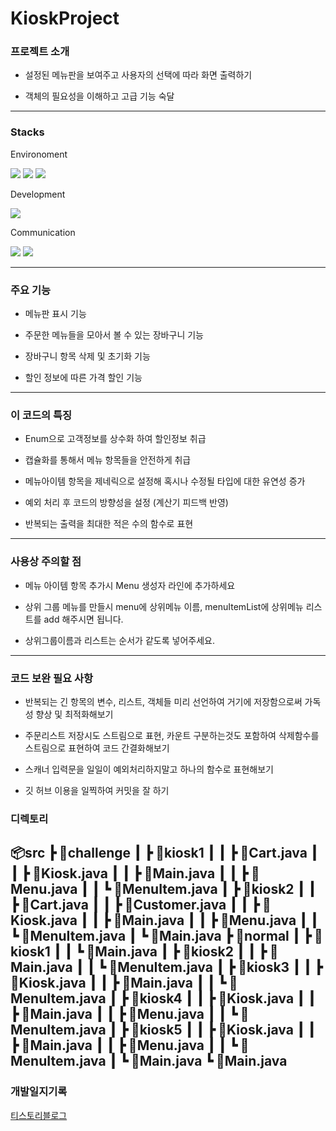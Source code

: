 # KioskProject

### 프로젝트 소개

* 설정된 메뉴판을 보여주고 사용자의 선택에 따라 화면 출력하기

* 객체의 필요성을 이해하고 고급 기능 숙달

---
### Stacks

Environoment

 <img src="https://img.shields.io/badge/Intellij-000000?style=for-the-badge&logo=IntelliJ IDEA&logoColor=white"> <img src="https://img.shields.io/badge/github-181717?style=for-the-badge&logo=github&logoColor=white"> <img src="https://img.shields.io/badge/git-F05032?style=for-the-badge&logo=git&logoColor=white"> 

Development

<img src="https://img.shields.io/badge/java-007396?style=for-the-badge&logo=java&logoColor=white">

Communication

<img src="https://img.shields.io/badge/slack-4A154B?style=for-the-badge&logo=slack&logoColor=white"> <img src="https://img.shields.io/badge/notion-333333?style=for-the-badge&logo=notion&logoColor=white">

---

### 주요 기능

* 메뉴판 표시 기능 

* 주문한 메뉴들을 모아서 볼 수 있는 장바구니 기능
      
* 장바구니 항목 삭제 및 초기화 기능

* 할인 정보에 따른 가격 할인 기능

---
### 이 코드의 특징

* Enum으로 고객정보를 상수화 하여 할인정보 취급

* 캡슐화를 통해서 메뉴 항목들을 안전하게 취급

* 메뉴아이템 항목을 제네릭으로 설정해 혹시나 수정될 타입에 대한 유연성 증가

* 예외 처리 후 코드의 방향성을 설정 (계산기 피드백 반영)

* 반복되는 출력을 최대한 적은 수의 함수로 표현 

---
### 사용상 주의할 점

* 메뉴 아이템 항목 추가시 Menu 생성자 라인에 추가하세요

* 상위 그룹 메뉴를 만들시 menu에 상위메뉴 이름, menuItemList에 상위메뉴 리스트를 add 해주시면 됩니다.

* 상위그룹이름과 리스트는 순서가 같도록 넣어주세요.

---
### 코드 보완 필요 사항

* 반복되는 긴 항목의 변수, 리스트, 객체들 미리 선언하여 거기에 저장함으로써 가독성 향상 및 최적화해보기

* 주문리스트 저장시도 스트림으로 표현, 카운트 구분하는것도 포함하여 삭제함수를 스트림으로 표현하여 코드 간결화해보기

* 스캐너 입력문을 일일이 예외처리하지말고 하나의 함수로 표현해보기

* 깃 허브 이용을 일찍하여 커밋을 잘 하기

### 디렉토리
📦src
 ┣ 📂challenge
 ┃ ┣ 📂kiosk1
 ┃ ┃ ┣ 📜Cart.java
 ┃ ┃ ┣ 📜Kiosk.java
 ┃ ┃ ┣ 📜Main.java
 ┃ ┃ ┣ 📜Menu.java
 ┃ ┃ ┗ 📜MenuItem.java
 ┃ ┣ 📂kiosk2
 ┃ ┃ ┣ 📜Cart.java
 ┃ ┃ ┣ 📜Customer.java
 ┃ ┃ ┣ 📜Kiosk.java
 ┃ ┃ ┣ 📜Main.java
 ┃ ┃ ┣ 📜Menu.java
 ┃ ┃ ┗ 📜MenuItem.java
 ┃ ┗ 📜Main.java
 ┣ 📂normal
 ┃ ┣ 📂kiosk1
 ┃ ┃ ┗ 📜Main.java
 ┃ ┣ 📂kiosk2
 ┃ ┃ ┣ 📜Main.java
 ┃ ┃ ┗ 📜MenuItem.java
 ┃ ┣ 📂kiosk3
 ┃ ┃ ┣ 📜Kiosk.java
 ┃ ┃ ┣ 📜Main.java
 ┃ ┃ ┗ 📜MenuItem.java
 ┃ ┣ 📂kiosk4
 ┃ ┃ ┣ 📜Kiosk.java
 ┃ ┃ ┣ 📜Main.java
 ┃ ┃ ┣ 📜Menu.java
 ┃ ┃ ┗ 📜MenuItem.java
 ┃ ┣ 📂kiosk5
 ┃ ┃ ┣ 📜Kiosk.java
 ┃ ┃ ┣ 📜Main.java
 ┃ ┃ ┣ 📜Menu.java
 ┃ ┃ ┗ 📜MenuItem.java
 ┃ ┗ 📜Main.java
 ┗ 📜Main.java
 ----

 ### 개발일지기록 
 [티스토리블로그](https://rudtjs2.tistory.com/category/%EA%B3%BC%EC%A0%9C)
